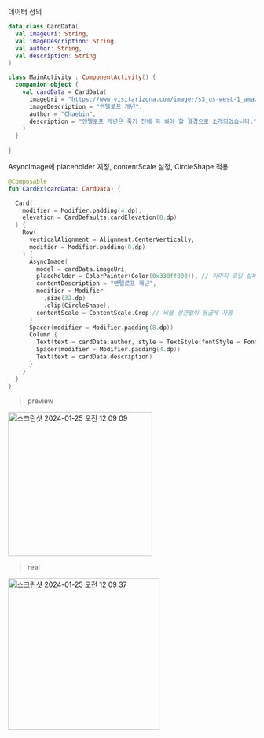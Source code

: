 데이터 정의

```kotlin
data class CardData(
  val imageUri: String,
  val imageDescription: String,
  val author: String,
  val description: String
)

class MainActivity : ComponentActivity() {
  companion object {
    val cardData = CardData(
      imageUri = "https://www.visitarizona.com/imager/s3_us-west-1_amazonaws_com/aot-2020/images/landmarks/LIMTED-USE_Upper-Antelope-Canyon_An-Pham_7889_096c04738257e41b64875a8038db08c1.jpg",
      imageDescription = "앤텔로프 캐년",
      author = "Chaebin",
      description = "앤텔로프 캐년은 죽기 전에 꼭 봐야 할 절경으로 소개되었습니다."
    )
  }
  
}
```

AsyncImage에 placeholder 지정, contentScale 설정, CircleShape 적용
```kotlin
@Composable
fun CardEx(cardData: CardData) {

  Card(
    modifier = Modifier.padding(4.dp),
    elevation = CardDefaults.cardElevation(8.dp)
  ) {
    Row(
      verticalAlignment = Alignment.CenterVertically,
      modifier = Modifier.padding(8.dp)
    ) {
      AsyncImage(
        model = cardData.imageUri,
        placeholder = ColorPainter(Color(0x330ff000)), // 이미지 로딩 실패 등 없을 때 기본상태
        contentDescription = "앤텔로프 캐년",
        modifier = Modifier
          .size(32.dp)
          .clip(CircleShape),
        contentScale = ContentScale.Crop // 비율 상관없이 둥글게 자름
      )
      Spacer(modifier = Modifier.padding(8.dp))
      Column {
        Text(text = cardData.author, style = TextStyle(fontStyle = FontStyle.Italic))
        Spacer(modifier = Modifier.padding(4.dp))
        Text(text = cardData.description)
      }
    }
  }
}
```
> preview
<img width="293" alt="스크린샷 2024-01-25 오전 12 09 09" src="https://github.com/Chaebin-Park/Chaebin-Park.github.io/assets/64880435/fb582075-5610-400e-91ae-4cc24c199214">


> real
<img width="308" alt="스크린샷 2024-01-25 오전 12 09 37" src="https://github.com/Chaebin-Park/Chaebin-Park.github.io/assets/64880435/1cef8b4a-e7f5-4106-9a4a-0b8f30f1ec0e">
